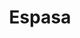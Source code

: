 ---
title: "Espasa"
url: /ciudad-autonoma-de-buenos-aires/espasa-avenida-cordoba/
shop: Autohaus
---